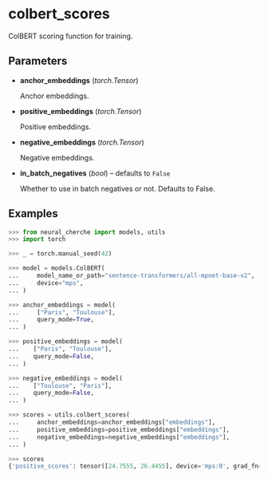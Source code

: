 # colbert_scores

ColBERT scoring function for training.



## Parameters

- **anchor_embeddings** (*torch.Tensor*)

    Anchor embeddings.

- **positive_embeddings** (*torch.Tensor*)

    Positive embeddings.

- **negative_embeddings** (*torch.Tensor*)

    Negative embeddings.

- **in_batch_negatives** (*bool*) – defaults to `False`

    Whether to use in batch negatives or not. Defaults to False.



## Examples

```python
>>> from neural_cherche import models, utils
>>> import torch

>>> _ = torch.manual_seed(42)

>>> model = models.ColBERT(
...     model_name_or_path="sentence-transformers/all-mpnet-base-v2",
...     device="mps",
... )

>>> anchor_embeddings = model(
...     ["Paris", "Toulouse"],
...     query_mode=True,
... )

>>> positive_embeddings = model(
...    ["Paris", "Toulouse"],
...    query_mode=False,
... )

>>> negative_embeddings = model(
...    ["Toulouse", "Paris"],
...    query_mode=False,
... )

>>> scores = utils.colbert_scores(
...     anchor_embeddings=anchor_embeddings["embeddings"],
...     positive_embeddings=positive_embeddings["embeddings"],
...     negative_embeddings=negative_embeddings["embeddings"],
... )

>>> scores
{'positive_scores': tensor([24.7555, 26.4455], device='mps:0', grad_fn=<SumBackward1>), 'negative_scores': tensor([18.3089, 17.1017], device='mps:0', grad_fn=<SumBackward1>)}
```

